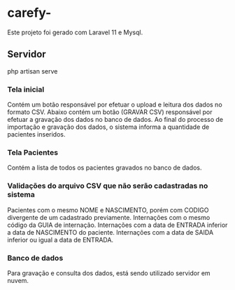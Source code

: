 # carefy-

Este projeto foi gerado com Laravel 11 e Mysql.

## Servidor

php artisan serve

### Tela inicial

Contém um botão responsável por efetuar o upload e leitura dos dados no formato CSV.
Abaixo contém um botão (GRAVAR CSV) responsável por efetuar a gravação dos dados no banco de dados.
Ao final do processo de importação e gravação dos dados, o sistema informa a quantidade de pacientes inseridos.

### Tela Pacientes

Contém a lista de todos os pacientes gravados no banco de dados.

### Validações do arquivo CSV que não serão cadastradas no sistema

Pacientes com o mesmo NOME e NASCIMENTO, porém com CODIGO divergente de um cadastrado previamente.
Internações com o mesmo código da GUIA de internação.
Internações com a data de ENTRADA inferior a data de NASCIMENTO do paciente.
Internações com a data de SAIDA inferior ou igual a data de ENTRADA.

### Banco de dados

Para gravação e consulta dos dados, está sendo utilizado servidor em nuvem.
